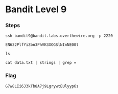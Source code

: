 # Bandit Level 9

### Steps

`ssh bandit9@bandit.labs.overthewire.org -p 2220`

`EN632PlfYiZbn3PhVK3XOGSlNInNE00t`

`ls`

`cat data.txt | strings | grep =`

### Flag

`G7w8LIi6J3kTb8A7j9LgrywtEUlyyp6s`